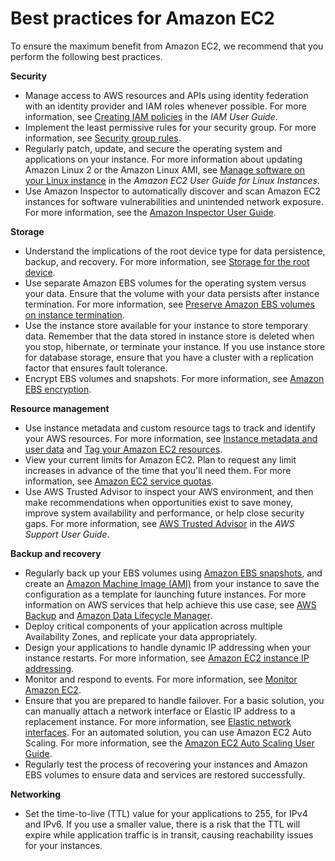 # Best practices for Amazon EC2<a name="ec2-best-practices"></a>

To ensure the maximum benefit from Amazon EC2, we recommend that you perform the following best practices\.

**Security**
+ Manage access to AWS resources and APIs using identity federation with an identity provider and IAM roles whenever possible\. For more information, see [Creating IAM policies](https://docs.aws.amazon.com/IAM/latest/UserGuide/access_policies_create.html) in the *IAM User Guide*\.
+ Implement the least permissive rules for your security group\. For more information, see [Security group rules](security-group-rules.md)\.
+ Regularly patch, update, and secure the operating system and applications on your instance\. For more information about updating Amazon Linux 2 or the Amazon Linux AMI, see [Manage software on your Linux instance](https://docs.aws.amazon.com/AWSEC2/latest/UserGuide/managing-software.html) in the *Amazon EC2 User Guide for Linux Instances*\.
+ Use Amazon Inspector to automatically discover and scan Amazon EC2 instances for software vulnerabilities and unintended network exposure\. For more information, see the [Amazon Inspector User Guide](https://docs.aws.amazon.com/inspector/latest/user/what-is-inspector.html)\.

**Storage**
+ Understand the implications of the root device type for data persistence, backup, and recovery\. For more information, see [Storage for the root device](ComponentsAMIs.md#storage-for-the-root-device)\.
+ Use separate Amazon EBS volumes for the operating system versus your data\. Ensure that the volume with your data persists after instance termination\. For more information, see [Preserve Amazon EBS volumes on instance termination](terminating-instances.md#preserving-volumes-on-termination)\.
+ Use the instance store available for your instance to store temporary data\. Remember that the data stored in instance store is deleted when you stop, hibernate, or terminate your instance\. If you use instance store for database storage, ensure that you have a cluster with a replication factor that ensures fault tolerance\.
+ Encrypt EBS volumes and snapshots\. For more information, see [Amazon EBS encryption](EBSEncryption.md)\.

**Resource management**
+ Use instance metadata and custom resource tags to track and identify your AWS resources\. For more information, see [Instance metadata and user data](ec2-instance-metadata.md) and [Tag your Amazon EC2 resources](Using_Tags.md)\.
+ View your current limits for Amazon EC2\. Plan to request any limit increases in advance of the time that you'll need them\. For more information, see [Amazon EC2 service quotas](ec2-resource-limits.md)\.
+ Use AWS Trusted Advisor to inspect your AWS environment, and then make recommendations when opportunities exist to save money, improve system availability and performance, or help close security gaps\. For more information, see [AWS Trusted Advisor](https://docs.aws.amazon.com/awssupport/latest/user/trusted-advisor.html) in the *AWS Support User Guide*\.

**Backup and recovery**
+ Regularly back up your EBS volumes using [Amazon EBS snapshots](EBSSnapshots.md), and create an [Amazon Machine Image \(AMI\)](AMIs.md) from your instance to save the configuration as a template for launching future instances\. For more information on AWS services that help achieve this use case, see [AWS Backup](https://docs.aws.amazon.com/aws-backup/latest/devguide/whatisbackup.html) and [Amazon Data Lifecycle Manager](https://docs.aws.amazon.com/AWSEC2/latest/UserGuide/snapshot-lifecycle.html)\.
+ Deploy critical components of your application across multiple Availability Zones, and replicate your data appropriately\.
+ Design your applications to handle dynamic IP addressing when your instance restarts\. For more information, see [Amazon EC2 instance IP addressing](using-instance-addressing.md)\.
+ Monitor and respond to events\. For more information, see [Monitor Amazon EC2](monitoring_ec2.md)\.
+ Ensure that you are prepared to handle failover\. For a basic solution, you can manually attach a network interface or Elastic IP address to a replacement instance\. For more information, see [Elastic network interfaces](using-eni.md)\. For an automated solution, you can use Amazon EC2 Auto Scaling\. For more information, see the [Amazon EC2 Auto Scaling User Guide](https://docs.aws.amazon.com/autoscaling/latest/userguide/)\.
+ Regularly test the process of recovering your instances and Amazon EBS volumes to ensure data and services are restored successfully\.

**Networking**
+ Set the time\-to\-live \(TTL\) value for your applications to 255, for IPv4 and IPv6\. If you use a smaller value, there is a risk that the TTL will expire while application traffic is in transit, causing reachability issues for your instances\.